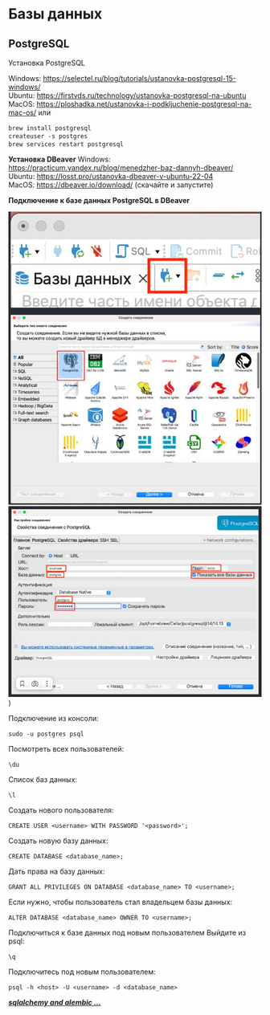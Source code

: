 # Базы данных

## PostgreSQL

Установка PostgreSQL

Windows: https://selectel.ru/blog/tutorials/ustanovka-postgresql-15-windows/  
Ubuntu: https://firstvds.ru/technology/ustanovka-postgresql-na-ubuntu  
MacOS: https://ploshadka.net/ustanovka-i-podkljuchenie-postgresql-na-mac-os/ или  
```
brew install postgresql
createuser -s postgres
brew services restart postgresql
```

**Установка DBeaver**
Windows: https://practicum.yandex.ru/blog/menedzher-baz-dannyh-dbeaver/  
Ubuntu: https://losst.pro/ustanovka-dbeaver-v-ubuntu-22-04  
MacOS: https://dbeaver.io/download/ (скачайте и запустите)  

**Подключение к базе данных PostgreSQL в DBeaver**

![Подключить](images/photo_2024-09-26_03-17-01.jpg)
![Подключить](images/photo_2024-09-26_03-16-10.jpg))


Подключение из консоли:
```
sudo -u postgres psql
```
Посмотреть всех пользователей:
```
\du
```
Список баз данных:
```
\l
```
Создать нового пользователя:
```
CREATE USER <username> WITH PASSWORD '<password>';
```
Создать новую базу данных:
```
CREATE DATABASE <database_name>;
```
Дать права на базу данных:
```
GRANT ALL PRIVILEGES ON DATABASE <database_name> TO <username>;
```
Если нужно, чтобы пользователь стал владельцем базы данных:
```
ALTER DATABASE <database_name> OWNER TO <username>;
```
Подключиться к базе данных под новым пользователем
Выйдите из psql:
```
\q
```
Подключитесь под новым пользователем:
```
psql -h <host> -U <username> -d <database_name>
```


***[sqlalchemy and alembic ...](sqlalchemy_and_alembic.md)***


